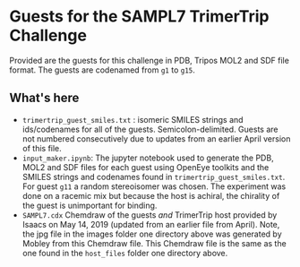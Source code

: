 # Guests for the SAMPL7 TrimerTrip Challenge

Provided are the guests for this challenge in PDB, Tripos MOL2 and SDF file format. The guests are codenamed from `g1` to `g15`.


## What's here

- `trimertrip_guest_smiles.txt` : isomeric SMILES strings and ids/codenames for all of the guests. Semicolon-delimited. Guests are not numbered consecutively due to updates from an earlier April version of this file.
- `input_maker.ipynb`: The jupyter notebook used to generate the PDB, MOL2 and SDF files for each guest using OpenEye toolkits and the SMILES strings and codenames found in `trimertrip_guest_smiles.txt`. For guest `g11` a random stereoisomer was chosen. The experiment was done on a racemic mix but because the host is achiral, the chirality of the guest is unimportant for binding.
- `SAMPL7.cdx` Chemdraw of the guests _and_ TrimerTrip host provided by Isaacs on May 14, 2019 (updated from an earlier file from April). Note, the jpg file in the images folder one directory above was generated by Mobley from this Chemdraw file. This Chemdraw file is the same as the one found in the `host_files` folder one directory above.
